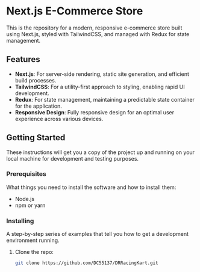 # Next.js E-Commerce Store

This is the repository for a modern, responsive e-commerce store built using Next.js, styled with TailwindCSS, and managed with Redux for state management.

## Features

- **Next.js**: For server-side rendering, static site generation, and efficient build processes.
- **TailwindCSS**: For a utility-first approach to styling, enabling rapid UI development.
- **Redux**: For state management, maintaining a predictable state container for the application.
- **Responsive Design**: Fully responsive design for an optimal user experience across various devices.

## Getting Started

These instructions will get you a copy of the project up and running on your local machine for development and testing purposes.

### Prerequisites

What things you need to install the software and how to install them:

- Node.js
- npm or yarn

### Installing

A step-by-step series of examples that tell you how to get a development environment running.

1. Clone the repo:
   ```bash
   git clone https://github.com/DC55137/DRRacingKart.git
